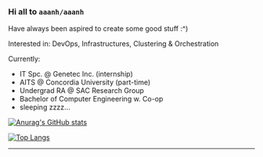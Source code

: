 ### Hi all to `aaanh/aaanh`

Have always been aspired to create some good stuff :^)

Interested in: DevOps, Infrastructures, Clustering & Orchestration

Currently:
- IT Spc. @ Genetec Inc. (internship)
- AITS @ Concordia University (part-time)
- Undergrad RA @ SAC Research Group
- Bachelor of Computer Engineering w. Co-op
- sleeping zzzz...

[![Anurag's GitHub stats](https://github-readme-stats.vercel.app/api?username=aaanh&theme=radical&show_icons=true)](https://github.com/anuraghazra/github-readme-stats)

[![Top Langs](https://github-readme-stats.vercel.app/api/top-langs/?username=aaanh&theme=radical&layout=compact&hide=jupyter%20notebook,html)](https://github.com/anuraghazra/github-readme-stats)

<hr />
